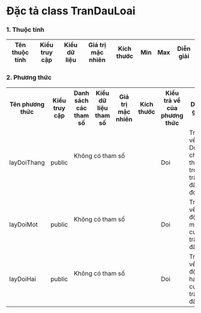 # Đặc tả class TranDauLoai

### 1. Thuộc tính
| Tên thuộc tính | Kiểu truy cập | Kiểu dữ liệu | Giá trị mặc nhiên | Kích thước| Min | Max | Diễn giải |
|---|---|---|---|---|---|---|---|


### 2. Phương thức


<table>
    <tr>
        <th>Tên phương thức</th>
        <th>Kiểu truy cập</th>
        <th>Danh sách các tham số</th>
        <th>Kiểu dữ liệu tham số</th>
        <th>Giá trị mặc nhiên</th>
        <th>Kích thước</th>
        <th>Kiểu trả về của phương thức</th>
        <th>Diễn giải</th>
    </tr>
    <tr>
      <td rowspan="2">layDoiThang</td>
      <td rowspan="2">public</td>
      <td colspan="4">Không có tham số</td>
      <td rowspan="2">Doi</td>
      <td rowspan="2">Trả về Doi chiến thắng trong trận đấu đó</td>
    </tr>
    <tr>
      <td colspan="4"></td>
    </tr>
    <tr>
      <td rowspan="2">layDoiMot</td>
      <td rowspan="2">public</td>
      <td colspan="4">Không có tham số</td>
      <td rowspan="2">Doi</td>
      <td rowspan="2">Trả về đội một cuả trận đấu</td>
    </tr>
    <tr>
      <td colspan="4"></td>
    </tr>
    <tr>
      <td rowspan="2">layDoiHai</td>
      <td rowspan="2">public</td>
      <td colspan="4">Không có tham số</td>
      <td rowspan="2">Doi</td>
      <td rowspan="2">Trả về đội hai cuả trận đấu</td>
    </tr>
    <tr>
      <td colspan="4"></td>
    </tr>
    
</table>


  